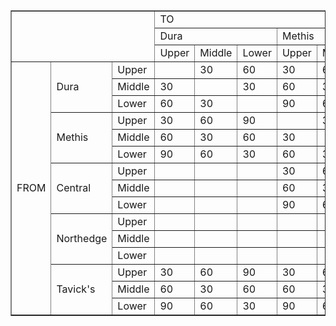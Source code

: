 <!--
|           |        | Dura  |        |       | Methis |        |       | Central |        |       | Northedge |        |       | Tavick's |        |       |
| --------- | ------ | ----- | ------ | ----- | ------ | ------ | ----- | ------- | ------ | ----- | --------- | ------ | ----- | -------- | ------ | ----- |
|           |        | Upper | Middle | Lower | Upper  | Middle | Lower | Upper   | Middle | Lower | Upper     | Middle | Lower | Upper    | Middle | Lower |
| Dura      | Upper  |       | 30     | 60    | 30     | 60     | 90    |         |        |       |           |        |       | 30       | 60     | 90    |
|           | Middle | 30    |        | 30    | 60     | 30     | 60    |         |        |       |           |        |       | 60       | 30     | 60    |
|           | Lower  | 60    | 30     |       | 90     | 60     | 30    |         |        |       |           |        |       | 90       | 60     | 30    |
| Methis    | Upper  | 30    | 60     | 90    |        | 30     | 60    | 30      | 60     | 90    |           |        |       | 30       | 60     | 90    |
|           | Middle | 60    | 30     | 60    | 30     |        | 30    | 60      | 30     | 60    |           |        |       | 60       | 30     | 60    |
|           | Lower  | 90    | 60     | 30    | 60     | 30     |       | 90      | 60     | 30    |           |        |       | 90       | 60     | 30    |
| Central   | Upper  |       |        |       | 30     | 60     | 90    |         | 30     | 60    | 30        | 60     | 90    |          |        |       |
|           | Middle |       |        |       | 60     | 30     | 60    | 30      |        | 30    | 60        | 30     | 60    |          |        |       |
|           | Lower  |       |        |       | 90     | 60     | 30    | 60      | 30     |       | 90        | 60     | 30    |          |        |       |
| Northedge | Upper  |       |        |       |        |        |       | 30      | 60     | 90    |           | 30     | 60    | 30       | 60     | 90    |
|           | Middle |       |        |       |        |        |       | 60      | 30     | 60    | 30        |        | 30    | 60       | 30     | 60    |
|           | Lower  |       |        |       |        |        |       | 90      | 60     | 30    | 60        | 30     |       | 90       | 60     | 30    |
| Tavick's  | Upper  | 30    | 60     | 90    | 30     | 60     | 90    |         |        |       | 30        | 60     | 90    |          | 30     | 60    |
|           | Middle | 60    | 30     | 60    | 60     | 30     | 60    |         |        |       | 60        | 30     | 60    | 30       |        | 30    |
|           | Lower  | 90    | 60     | 30    | 90     | 60     | 30    |         |        |       | 90        | 60     | 30    | 60       | 30     |       |
-->

<table border="1" cellspacing="0">
  <tbody>
    <tr>
      <td colspan="3" rowspan="3"></td>
      <td colspan="15">TO</td>
    </tr>
    <tr>
      <td colspan="3">Dura</td>
      <td colspan="3">Methis</td>
      <td colspan="3">Central</td>
      <td colspan="3">Northedge</td>
      <td colspan="3">Tavick's</td>
    </tr>
    <tr>
      <td>Upper</td>
      <td>Middle</td>
      <td>Lower</td>
      <td>Upper</td>
      <td>Middle</td>
      <td>Lower</td>
      <td>Upper</td>
      <td>Middle</td>
      <td>Lower</td>
      <td>Upper</td>
      <td>Middle</td>
      <td>Lower</td>
      <td>Upper</td>
      <td>Middle</td>
      <td>Lower</td>
    </tr>
    <tr>
      <td rowspan="15">FROM</td>
      <td rowspan="3">Dura</td>
      <td>Upper</td>
      <td>&nbsp;</td>
      <td>30</td>
      <td>60</td>
      <td>30</td>
      <td>60</td>
      <td>90</td>
      <td>&nbsp;</td>
      <td>&nbsp;</td>
      <td>&nbsp;</td>
      <td>&nbsp;</td>
      <td>&nbsp;</td>
      <td>&nbsp;</td>
      <td>30</td>
      <td>60</td>
      <td>90</td>
    </tr>
    <tr>
      <td>Middle</td>
      <td>30</td>
      <td>&nbsp;</td>
      <td>30</td>
      <td>60</td>
      <td>30</td>
      <td>60</td>
      <td>&nbsp;</td>
      <td>&nbsp;</td>
      <td>&nbsp;</td>
      <td>&nbsp;</td>
      <td>&nbsp;</td>
      <td>&nbsp;</td>
      <td>60</td>
      <td>30</td>
      <td>60</td>
    </tr>
    <tr>
      <td>Lower</td>
      <td>60</td>
      <td>30</td>
      <td>&nbsp;</td>
      <td>90</td>
      <td>60</td>
      <td>30</td>
      <td>&nbsp;</td>
      <td>&nbsp;</td>
      <td>&nbsp;</td>
      <td>&nbsp;</td>
      <td>&nbsp;</td>
      <td>&nbsp;</td>
      <td>90</td>
      <td>60</td>
      <td>30</td>
    </tr>
    <tr>
      <td rowspan="3">Methis</td>
      <td>Upper</td>
      <td>30</td>
      <td>60</td>
      <td>90</td>
      <td>&nbsp;</td>
      <td>30</td>
      <td>60</td>
      <td>30</td>
      <td>60</td>
      <td>90</td>
      <td>&nbsp;</td>
      <td>&nbsp;</td>
      <td>&nbsp;</td>
      <td>30</td>
      <td>60</td>
      <td>90</td>
    </tr>
    <tr>
      <td>Middle</td>
      <td>60</td>
      <td>30</td>
      <td>60</td>
      <td>30</td>
      <td>&nbsp;</td>
      <td>30</td>
      <td>60</td>
      <td>30</td>
      <td>60</td>
      <td>&nbsp;</td>
      <td>&nbsp;</td>
      <td>&nbsp;</td>
      <td>60</td>
      <td>30</td>
      <td>60</td>
    </tr>
    <tr>
      <td>Lower</td>
      <td>90</td>
      <td>60</td>
      <td>30</td>
      <td>60</td>
      <td>30</td>
      <td>&nbsp;</td>
      <td>90</td>
      <td>60</td>
      <td>30</td>
      <td>&nbsp;</td>
      <td>&nbsp;</td>
      <td>&nbsp;</td>
      <td>90</td>
      <td>60</td>
      <td>30</td>
    </tr>
    <tr>
      <td rowspan="3">Central</td>
      <td>Upper</td>
      <td>&nbsp;</td>
      <td>&nbsp;</td>
      <td>&nbsp;</td>
      <td>30</td>
      <td>60</td>
      <td>90</td>
      <td>&nbsp;</td>
      <td>30</td>
      <td>60</td>
      <td>30</td>
      <td>60</td>
      <td>90</td>
      <td>&nbsp;</td>
      <td>&nbsp;</td>
      <td>&nbsp;</td>
    </tr>
    <tr>
      <td>Middle</td>
      <td>&nbsp;</td>
      <td>&nbsp;</td>
      <td>&nbsp;</td>
      <td>60</td>
      <td>30</td>
      <td>60</td>
      <td>30</td>
      <td>&nbsp;</td>
      <td>30</td>
      <td>60</td>
      <td>30</td>
      <td>60</td>
      <td>&nbsp;</td>
      <td>&nbsp;</td>
      <td>&nbsp;</td>
    </tr>
    <tr>
      <td>Lower</td>
      <td>&nbsp;</td>
      <td>&nbsp;</td>
      <td>&nbsp;</td>
      <td>90</td>
      <td>60</td>
      <td>30</td>
      <td>60</td>
      <td>30</td>
      <td>&nbsp;</td>
      <td>90</td>
      <td>60</td>
      <td>30</td>
      <td>&nbsp;</td>
      <td>&nbsp;</td>
      <td>&nbsp;</td>
    </tr>
    <tr>
      <td rowspan="3">Northedge</td>
      <td>Upper</td>
      <td>&nbsp;</td>
      <td>&nbsp;</td>
      <td>&nbsp;</td>
      <td>&nbsp;</td>
      <td>&nbsp;</td>
      <td>&nbsp;</td>
      <td>30</td>
      <td>60</td>
      <td>90</td>
      <td>&nbsp;</td>
      <td>30</td>
      <td>60</td>
      <td>30</td>
      <td>60</td>
      <td>90</td>
    </tr>
    <tr>
      <td>Middle</td>
      <td>&nbsp;</td>
      <td>&nbsp;</td>
      <td>&nbsp;</td>
      <td>&nbsp;</td>
      <td>&nbsp;</td>
      <td>&nbsp;</td>
      <td>60</td>
      <td>30</td>
      <td>60</td>
      <td>30</td>
      <td>&nbsp;</td>
      <td>30</td>
      <td>60</td>
      <td>30</td>
      <td>60</td>
    </tr>
    <tr>
      <td>Lower</td>
      <td>&nbsp;</td>
      <td>&nbsp;</td>
      <td>&nbsp;</td>
      <td>&nbsp;</td>
      <td>&nbsp;</td>
      <td>&nbsp;</td>
      <td>90</td>
      <td>60</td>
      <td>30</td>
      <td>60</td>
      <td>30</td>
      <td>&nbsp;</td>
      <td>90</td>
      <td>60</td>
      <td>30</td>
    </tr>
    <tr>
      <td rowspan="3">Tavick's</td>
      <td>Upper</td>
      <td>30</td>
      <td>60</td>
      <td>90</td>
      <td>30</td>
      <td>60</td>
      <td>90</td>
      <td>&nbsp;</td>
      <td>&nbsp;</td>
      <td>&nbsp;</td>
      <td>30</td>
      <td>60</td>
      <td>90</td>
      <td>&nbsp;</td>
      <td>30</td>
      <td>60</td>
    </tr>
    <tr>
      <td>Middle</td>
      <td>60</td>
      <td>30</td>
      <td>60</td>
      <td>60</td>
      <td>30</td>
      <td>60</td>
      <td>&nbsp;</td>
      <td>&nbsp;</td>
      <td>&nbsp;</td>
      <td>60</td>
      <td>30</td>
      <td>60</td>
      <td>30</td>
      <td>&nbsp;</td>
      <td>30</td>
    </tr>
    <tr>
      <td>Lower</td>
      <td>90</td>
      <td>60</td>
      <td>30</td>
      <td>90</td>
      <td>60</td>
      <td>30</td>
      <td>&nbsp;</td>
      <td>&nbsp;</td>
      <td>&nbsp;</td>
      <td>90</td>
      <td>60</td>
      <td>30</td>
      <td>60</td>
      <td>30</td>
      <td></td>
    </tr>
  </tbody>
</table>
